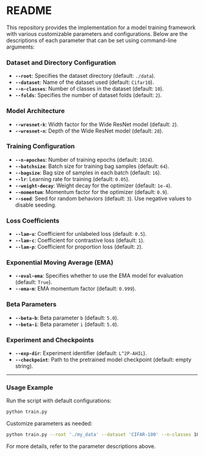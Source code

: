 # README

This repository provides the implementation for a model training framework with various customizable parameters and configurations. Below are the descriptions of each parameter that can be set using command-line arguments:

### Dataset and Directory Configuration
- **`--root`**: Specifies the dataset directory (default: `./data`).
- **`--dataset`**: Name of the dataset used (default: `Cifar10`).
- **`--n-classes`**: Number of classes in the dataset (default: `10`).
- **`--folds`**: Specifies the number of dataset folds (default: `2`).

### Model Architecture
- **`--wresnet-k`**: Width factor for the Wide ResNet model (default: `2`).
- **`--wresnet-n`**: Depth of the Wide ResNet model (default: `28`).

### Training Configuration
- **`--n-epoches`**: Number of training epochs (default: `1024`).
- **`--batchsize`**: Batch size for training bag samples (default: `64`).
- **`--bagsize`**: Bag size of samples in each batch (default: `16`).
- **`--lr`**: Learning rate for training (default: `0.05`).
- **`--weight-decay`**: Weight decay for the optimizer (default: `1e-4`).
- **`--momentum`**: Momentum factor for the optimizer (default: `0.9`).
- **`--seed`**: Seed for random behaviors (default: `3`). Use negative values to disable seeding.

### Loss Coefficients
- **`--lam-u`**: Coefficient for unlabeled loss (default: `0.5`).
- **`--lam-c`**: Coefficient for contrastive loss (default: `1`).
- **`--lam-p`**: Coefficient for proportion loss (default: `2`).

### Exponential Moving Average (EMA)
- **`--eval-ema`**: Specifies whether to use the EMA model for evaluation (default: `True`).
- **`--ema-m`**: EMA momentum factor (default: `0.999`).

### Beta Parameters
- **`--beta-b`**: Beta parameter `b` (default: `5.0`).
- **`--beta-i`**: Beta parameter `i` (default: `5.0`).

### Experiment and Checkpoints
- **`--exp-dir`**: Experiment identifier (default: `L^2P-AHIL`).
- **`--checkpoint`**: Path to the pretrained model checkpoint (default: empty string).

---

### Usage Example

Run the script with default configurations:
```bash
python train.py
```

Customize parameters as needed:
```bash
python train.py --root './my_data' --dataset 'CIFAR-100' --n-classes 100 --batchsize 128 --lr 0.01
```

For more details, refer to the parameter descriptions above.